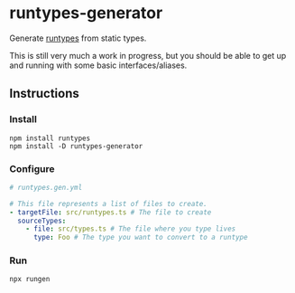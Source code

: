 # runtypes-generator

Generate [runtypes](https://github.com/pelotom/runtypes) from static types.

This is still very much a work in progress, but you should be able to get up and running with some basic interfaces/aliases.

## Instructions

### Install

```
npm install runtypes
npm install -D runtypes-generator
```

### Configure

```yaml
# runtypes.gen.yml

# This file represents a list of files to create.
- targetFile: src/runtypes.ts # The file to create
  sourceTypes:
    - file: src/types.ts # The file where you type lives
      type: Foo # The type you want to convert to a runtype
```

### Run

```
npx rungen
```
